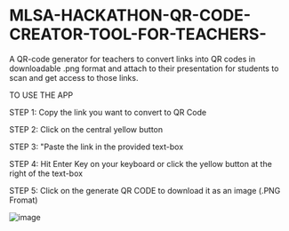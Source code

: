 # MLSA-HACKATHON-QR-CODE-CREATOR-TOOL-FOR-TEACHERS-
A QR-code generator for teachers to convert links into QR codes in downloadable .png format and attach to their presentation for students to scan and get access to those links.

TO USE THE APP


STEP 1: Copy the link you want to convert to QR Code


STEP 2: Click on the central yellow button


STEP 3: "Paste the link in the provided text-box


STEP 4: Hit Enter Key on your keyboard or click the yellow button at the right of the text-box


STEP 5: Click on the generate QR CODE to download it as an image (.PNG Fromat)


![image](https://user-images.githubusercontent.com/64128679/228981300-6169a7ac-b844-4874-aff6-6c4bfd77fccf.png)
